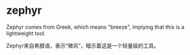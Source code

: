 # zephyr

Zephyr comes from Greek, which means "breeze", implying that this is a lightweight tool.

Zephyr来自希腊语，表示“微风”，暗示着这是一个轻量级的工具。
